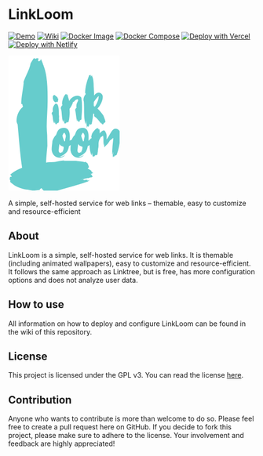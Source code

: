 # LinkLoom

[![Demo](https://img.shields.io/badge/Demo-4cc61e?style=flat&logo=GitHub&logoColor=%23fff)](https://nandolawson.github.io/LinkLoom)
[![Wiki](https://img.shields.io/badge/Wiki-000000?style=flat&logo=GitHub&logoColor=%23fff)](https://github.com/nandolawson/LinkLoom/wiki)
[![Docker Image](https://img.shields.io/badge/Docker%20Image-0db7ed?style=flat&logo=Docker&logoColor=%23fff)](https://hub.docker.com/r/nandolawson/linkloom)
[![Docker Compose](https://img.shields.io/badge/Docker%20Compose-0db7ed?style=flat&logo=Docker&logoColor=%23fff)](https://github.com/nandolawson/LinkLoom/blob/main/docker-compose.yml)
[![Deploy with Vercel](https://img.shields.io/badge/Deploy%20with%20Vercel-000000?style=flat&logo=Vercel&logoColor=%23fff)](https://vercel.com/new/clone?repository-url=https%3A%2F%2Fgithub.com%2Fnandolawson%2FLinkLoom&project-name=LinkLoom&repository-name=LinkLoom)
[![Deploy with Netlify](https://img.shields.io/badge/Deploy%20with%20Netlify-00bebb?style=flat&logo=netlify&logoColor=%23fff)](https://app.netlify.com/start/deploy?repository=https://github.com/nandolawson/LinkLoom/?utm_source=LinkLoom)

![Logo](assets/logo.svg)

 A simple, self-hosted service for web links – themable, easy to customize and resource-efficient

## About

LinkLoom is a simple, self-hosted service for web links. It is themable (including animated wallpapers), easy to customize and resource-efficient. It follows the same approach as Linktree, but is free, has more configuration options and does not analyze user data.

## How to use

All information on how to deploy and configure LinkLoom can be found in the wiki of this repository.

## License

This project is licensed under the GPL v3. You can read the license [here](https://github.com/nandolawson/LinkLoom/blob/master/LICENSE).

## Contribution

Anyone who wants to contribute is more than welcome to do so. Please feel free to create a pull request here on GitHub. If you decide to fork this project, please make sure to adhere to the license. Your involvement and feedback are highly appreciated!
